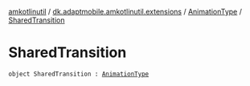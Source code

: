 [amkotlinutil](../../index.md) / [dk.adaptmobile.amkotlinutil.extensions](../index.md) / [AnimationType](index.md) / [SharedTransition](-shared-transition.md)

# SharedTransition

`object SharedTransition : `[`AnimationType`](index.md)